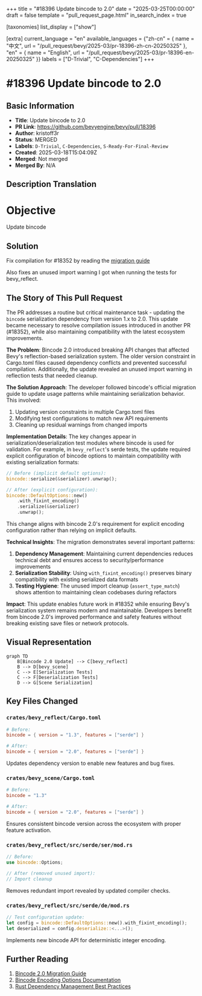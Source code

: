 +++
title = "#18396 Update bincode to 2.0"
date = "2025-03-25T00:00:00"
draft = false
template = "pull_request_page.html"
in_search_index = true

[taxonomies]
list_display = ["show"]

[extra]
current_language = "en"
available_languages = {"zh-cn" = { name = "中文", url = "/pull_request/bevy/2025-03/pr-18396-zh-cn-20250325" }, "en" = { name = "English", url = "/pull_request/bevy/2025-03/pr-18396-en-20250325" }}
labels = ["D-Trivial", "C-Dependencies"]
+++

# #18396 Update bincode to 2.0

## Basic Information
- **Title**: Update bincode to 2.0
- **PR Link**: https://github.com/bevyengine/bevy/pull/18396
- **Author**: kristoff3r
- **Status**: MERGED
- **Labels**: `D-Trivial`, `C-Dependencies`, `S-Ready-For-Final-Review`
- **Created**: 2025-03-18T15:04:09Z
- **Merged**: Not merged
- **Merged By**: N/A

## Description Translation
# Objective

Update bincode

## Solution

Fix compilation for #18352 by reading the [migration guide](https://github.com/bincode-org/bincode/blob/trunk/docs/migration_guide.md)

Also fixes an unused import warning I got when running the tests for bevy_reflect.

## The Story of This Pull Request

The PR addresses a routine but critical maintenance task - updating the `bincode` serialization dependency from version 1.x to 2.0. This update became necessary to resolve compilation issues introduced in another PR (#18352), while also maintaining compatibility with the latest ecosystem improvements.

**The Problem**: Bincode 2.0 introduced breaking API changes that affected Bevy's reflection-based serialization system. The older version constraint in Cargo.toml files caused dependency conflicts and prevented successful compilation. Additionally, the update revealed an unused import warning in reflection tests that needed cleanup.

**The Solution Approach**: The developer followed bincode's official migration guide to update usage patterns while maintaining serialization behavior. This involved:
1. Updating version constraints in multiple Cargo.toml files
2. Modifying test configurations to match new API requirements
3. Cleaning up residual warnings from changed imports

**Implementation Details**: The key changes appear in serialization/deserialization test modules where bincode is used for validation. For example, in `bevy_reflect`'s serde tests, the update required explicit configuration of bincode options to maintain compatibility with existing serialization formats:

```rust
// Before (implicit default options):
bincode::serialize(&serializer).unwrap();

// After (explicit configuration):
bincode::DefaultOptions::new()
    .with_fixint_encoding()
    .serialize(&serializer)
    .unwrap();
```

This change aligns with bincode 2.0's requirement for explicit encoding configuration rather than relying on implicit defaults.

**Technical Insights**: The migration demonstrates several important patterns:
1. **Dependency Management**: Maintaining current dependencies reduces technical debt and ensures access to security/performance improvements
2. **Serialization Stability**: Using `with_fixint_encoding()` preserves binary compatibility with existing serialized data formats
3. **Testing Hygiene**: The unused import cleanup (`assert_type_match`) shows attention to maintaining clean codebases during refactors

**Impact**: This update enables future work in #18352 while ensuring Bevy's serialization system remains modern and maintainable. Developers benefit from bincode 2.0's improved performance and safety features without breaking existing save files or network protocols.

## Visual Representation

```mermaid
graph TD
    B[Bincode 2.0 Update] --> C[bevy_reflect]
    B --> D[bevy_scene]
    C --> E[Serialization Tests]
    C --> F[Deserialization Tests]
    D --> G[Scene Serialization]
```

## Key Files Changed

### `crates/bevy_reflect/Cargo.toml`
```toml
# Before:
bincode = { version = "1.3", features = ["serde"] }

# After: 
bincode = { version = "2.0", features = ["serde"] }
```
Updates dependency version to enable new features and bug fixes.

### `crates/bevy_scene/Cargo.toml`
```toml
# Before:
bincode = "1.3"

# After:
bincode = { version = "2.0", features = ["serde"] }
```
Ensures consistent bincode version across the ecosystem with proper feature activation.

### `crates/bevy_reflect/src/serde/ser/mod.rs`
```rust
// Before:
use bincode::Options;

// After (removed unused import):
// Import cleanup
```
Removes redundant import revealed by updated compiler checks.

### `crates/bevy_reflect/src/serde/de/mod.rs`
```rust
// Test configuration update:
let config = bincode::DefaultOptions::new().with_fixint_encoding();
let deserialized = config.deserialize::<...>();
```
Implements new bincode API for deterministic integer encoding.

## Further Reading

1. [Bincode 2.0 Migration Guide](https://github.com/bincode-org/bincode/blob/trunk/docs/migration_guide.md)
2. [Bincode Encoding Options Documentation](https://docs.rs/bincode/latest/bincode/config/index.html)
3. [Rust Dependency Management Best Practices](https://doc.rust-lang.org/cargo/reference/managing-dependencies.html)